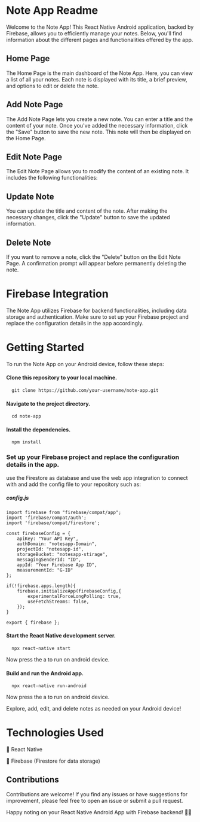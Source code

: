 # Note App Readme
Welcome to the Note App! This React Native Android application, backed by Firebase, allows you to efficiently manage your notes. Below, you'll find information about the different pages and functionalities offered by the app.

## Home Page
The Home Page is the main dashboard of the Note App. Here, you can view a list of all your notes. Each note is displayed with its title, a brief preview, and options to edit or delete the note.

## Add Note Page
The Add Note Page lets you create a new note. You can enter a title and the content of your note. Once you've added the necessary information, click the "Save" button to save the new note. This note will then be displayed on the Home Page.

## Edit Note Page
The Edit Note Page allows you to modify the content of an existing note. It includes the following functionalities:

## Update Note
You can update the title and content of the note. After making the necessary changes, click the "Update" button to save the updated information.

## Delete Note
If you want to remove a note, click the "Delete" button on the Edit Note Page. A confirmation prompt will appear before permanently deleting the note.

# Firebase Integration
The Note App utilizes Firebase for backend functionalities, including data storage and authentication. Make sure to set up your Firebase project and replace the configuration details in the app accordingly.

# Getting Started
To run the Note App on your Android device, follow these steps:

#### Clone this repository to your local machine.

```
  git clone https://github.com/your-username/note-app.git
```

#### Navigate to the project directory.

```
  cd note-app
```

#### Install the dependencies.

```
  npm install
```

### Set up your Firebase project and replace the configuration details in the app.
use the Firestore as database and use the web app integration to connect with and add the config file to your repository such as:
##### config.js
```
import firebase from "firebase/compat/app";
import 'firebase/compat/auth';
import 'firebase/compat/firestore';

const firebaseConfig = {
    apiKey: "Your API Key",
    authDomain: "notesapp-Domain",
    projectId: "notesapp-id",
    storageBucket: "notesapp-stirage",
    messagingSenderId: "ID",
    appId: "Your Firebase App ID",
    measurementId: "G-ID"
};

if(!firebase.apps.length){
    firebase.initializeApp(firebaseConfig,{
        experimentalForceLongPolling: true,
        useFetchStreams: false,
    });
}

export { firebase };
```

#### Start the React Native development server.

```
  npx react-native start
```
Now press the a to run on android device.

#### Build and run the Android app.

```
  npx react-native run-android
```
Now press the a to run on android device.

Explore, add, edit, and delete notes as needed on your Android device!


# Technologies Used
📝 React Native

📝 Firebase (Firestore for data storage)

## Contributions
Contributions are welcome! If you find any issues or have suggestions for improvement, please feel free to open an issue or submit a pull request.

Happy noting on your React Native Android App with Firebase backend! 📝🔥
